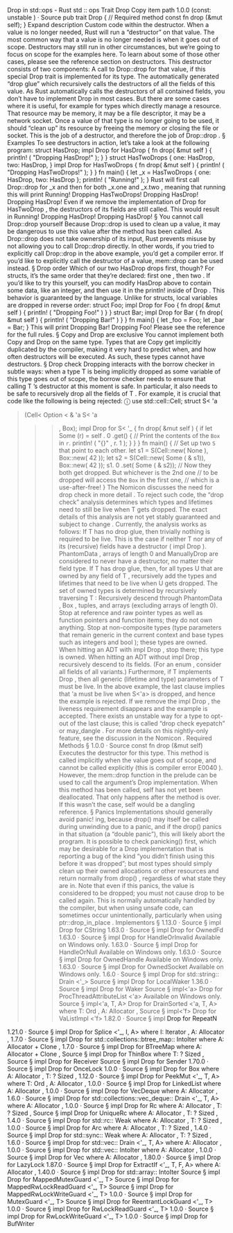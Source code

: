 Drop in std::ops - Rust
std
::
ops
Trait
Drop
Copy item path
1.0.0 (const:
unstable
)
·
Source
pub trait Drop {
    // Required method
    const fn
drop
(&mut self);
}
Expand description
Custom code within the destructor.
When a value is no longer needed, Rust will run a “destructor” on that value.
The most common way that a value is no longer needed is when it goes out of
scope. Destructors may still run in other circumstances, but we’re going to
focus on scope for the examples here. To learn about some of those other cases,
please see
the reference
section on destructors.
This destructor consists of two components:
A call to
Drop::drop
for that value, if this special
Drop
trait is implemented for its type.
The automatically generated “drop glue” which recursively calls the destructors
of all the fields of this value.
As Rust automatically calls the destructors of all contained fields,
you don’t have to implement
Drop
in most cases. But there are some cases where
it is useful, for example for types which directly manage a resource.
That resource may be memory, it may be a file descriptor, it may be a network socket.
Once a value of that type is no longer going to be used, it should “clean up” its
resource by freeing the memory or closing the file or socket. This is
the job of a destructor, and therefore the job of
Drop::drop
.
§
Examples
To see destructors in action, let’s take a look at the following program:
struct
HasDrop;
impl
Drop
for
HasDrop {
fn
drop(
&mut
self
) {
println!
(
"Dropping HasDrop!"
);
    }
}
struct
HasTwoDrops {
    one: HasDrop,
    two: HasDrop,
}
impl
Drop
for
HasTwoDrops {
fn
drop(
&mut
self
) {
println!
(
"Dropping HasTwoDrops!"
);
    }
}
fn
main() {
let
_x = HasTwoDrops { one: HasDrop, two: HasDrop };
println!
(
"Running!"
);
}
Rust will first call
Drop::drop
for
_x
and then for both
_x.one
and
_x.two
,
meaning that running this will print
Running!
Dropping HasTwoDrops!
Dropping HasDrop!
Dropping HasDrop!
Even if we remove the implementation of
Drop
for
HasTwoDrop
, the destructors of its fields are still called.
This would result in
Running!
Dropping HasDrop!
Dropping HasDrop!
§
You cannot call
Drop::drop
yourself
Because
Drop::drop
is used to clean up a value, it may be dangerous to use this value after
the method has been called. As
Drop::drop
does not take ownership of its input,
Rust prevents misuse by not allowing you to call
Drop::drop
directly.
In other words, if you tried to explicitly call
Drop::drop
in the above example, you’d get a compiler error.
If you’d like to explicitly call the destructor of a value,
mem::drop
can be used instead.
§
Drop order
Which of our two
HasDrop
drops first, though? For structs, it’s the same
order that they’re declared: first
one
, then
two
. If you’d like to try
this yourself, you can modify
HasDrop
above to contain some data, like an
integer, and then use it in the
println!
inside of
Drop
. This behavior is
guaranteed by the language.
Unlike for structs, local variables are dropped in reverse order:
struct
Foo;
impl
Drop
for
Foo {
fn
drop(
&mut
self
) {
println!
(
"Dropping Foo!"
)
    }
}
struct
Bar;
impl
Drop
for
Bar {
fn
drop(
&mut
self
) {
println!
(
"Dropping Bar!"
)
    }
}
fn
main() {
let
_foo = Foo;
let
_bar = Bar;
}
This will print
Dropping Bar!
Dropping Foo!
Please see
the reference
for the full rules.
§
Copy
and
Drop
are exclusive
You cannot implement both
Copy
and
Drop
on the same type. Types that
are
Copy
get implicitly duplicated by the compiler, making it very
hard to predict when, and how often destructors will be executed. As such,
these types cannot have destructors.
§
Drop check
Dropping interacts with the borrow checker in subtle ways: when a type
T
is being implicitly
dropped as some variable of this type goes out of scope, the borrow checker needs to ensure that
calling
T
’s destructor at this moment is safe. In particular, it also needs to be safe to
recursively drop all the fields of
T
. For example, it is crucial that code like the following
is being rejected:
ⓘ
use
std::cell::Cell;
struct
S<
'a
>(Cell<
Option
<
&
'a
S<
'a
>>>, Box<i32>);
impl
Drop
for
S<
'_
> {
fn
drop(
&mut
self
) {
if let
Some
(r) =
self
.
0
.get() {
// Print the contents of the `Box` in `r`.
println!
(
"{}"
, r.
1
);
        }
    }
}
fn
main() {
// Set up two `S` that point to each other.
let
s1 = S(Cell::new(
None
), Box::new(
42
));
let
s2 = S(Cell::new(
Some
(
&
s1)), Box::new(
42
));
    s1.
0
.set(
Some
(
&
s2));
// Now they both get dropped. But whichever is the 2nd one
    // to be dropped will access the `Box` in the first one,
    // which is a use-after-free!
}
The Nomicon discusses the need for
drop check in more detail
.
To reject such code, the “drop check” analysis determines which types and lifetimes need to
still be live when
T
gets dropped. The exact details of this analysis are not yet
stably guaranteed and
subject to change
. Currently, the analysis works as follows:
If
T
has no drop glue, then trivially nothing is required to be live. This is the case if
neither
T
nor any of its (recursive) fields have a destructor (
impl Drop
).
PhantomData
,
arrays of length 0 and
ManuallyDrop
are considered to never have a destructor, no matter
their field type.
If
T
has drop glue, then, for all types
U
that are
owned
by any field of
T
,
recursively add the types and lifetimes that need to be live when
U
gets dropped. The set of
owned types is determined by recursively traversing
T
:
Recursively descend through
PhantomData
,
Box
, tuples, and arrays (excluding arrays of
length 0).
Stop at reference and raw pointer types as well as function pointers and function items;
they do not own anything.
Stop at non-composite types (type parameters that remain generic in the current context and
base types such as integers and
bool
); these types are owned.
When hitting an ADT with
impl Drop
, stop there; this type is owned.
When hitting an ADT without
impl Drop
, recursively descend to its fields. (For an
enum
,
consider all fields of all variants.)
Furthermore, if
T
implements
Drop
, then all generic (lifetime and type) parameters of
T
must be live.
In the above example, the last clause implies that
'a
must be live when
S<'a>
is dropped,
and hence the example is rejected. If we remove the
impl Drop
, the liveness requirement
disappears and the example is accepted.
There exists an unstable way for a type to opt-out of the last clause; this is called “drop
check eyepatch” or
may_dangle
. For more details on this nightly-only feature, see the
discussion in the Nomicon
.
Required Methods
§
1.0.0
·
Source
const fn
drop
(&mut self)
Executes the destructor for this type.
This method is called implicitly when the value goes out of scope,
and cannot be called explicitly (this is compiler error
E0040
).
However, the
mem::drop
function in the prelude can be
used to call the argument’s
Drop
implementation.
When this method has been called,
self
has not yet been deallocated.
That only happens after the method is over.
If this wasn’t the case,
self
would be a dangling reference.
§
Panics
Implementations should generally avoid
panic!
ing, because
drop()
may itself be called
during unwinding due to a panic, and if the
drop()
panics in that situation (a “double
panic”), this will likely abort the program. It is possible to check
panicking()
first,
which may be desirable for a
Drop
implementation that is reporting a bug of the kind
“you didn’t finish using this before it was dropped”; but most types should simply clean up
their owned allocations or other resources and return normally from
drop()
, regardless of
what state they are in.
Note that even if this panics, the value is considered to be dropped;
you must not cause
drop
to be called again. This is normally automatically
handled by the compiler, but when using unsafe code, can sometimes occur
unintentionally, particularly when using
ptr::drop_in_place
.
Implementors
§
1.13.0
·
Source
§
impl
Drop
for
CString
1.63.0
·
Source
§
impl
Drop
for
OwnedFd
1.63.0
·
Source
§
impl
Drop
for
HandleOrInvalid
Available on
Windows
only.
1.63.0
·
Source
§
impl
Drop
for
HandleOrNull
Available on
Windows
only.
1.63.0
·
Source
§
impl
Drop
for
OwnedHandle
Available on
Windows
only.
1.63.0
·
Source
§
impl
Drop
for
OwnedSocket
Available on
Windows
only.
1.6.0
·
Source
§
impl
Drop
for std::string::
Drain
<'_>
Source
§
impl
Drop
for
LocalWaker
1.36.0
·
Source
§
impl
Drop
for
Waker
Source
§
impl<'a>
Drop
for
ProcThreadAttributeList
<'a>
Available on
Windows
only.
Source
§
impl<'a, T, A>
Drop
for
DrainSorted
<'a, T, A>
where
    T:
Ord
,
    A:
Allocator
,
Source
§
impl<'f>
Drop
for
VaListImpl
<'f>
1.82.0
·
Source
§
impl<A>
Drop
for
RepeatN
<A>
1.21.0
·
Source
§
impl<I, A>
Drop
for
Splice
<'_, I, A>
where
    I:
Iterator
,
    A:
Allocator
,
1.7.0
·
Source
§
impl<K, V, A>
Drop
for std::collections::btree_map::
IntoIter
<K, V, A>
where
    A:
Allocator
+
Clone
,
1.7.0
·
Source
§
impl<K, V, A>
Drop
for
BTreeMap
<K, V, A>
where
    A:
Allocator
+
Clone
,
Source
§
impl<T>
Drop
for
ThinBox
<T>
where
    T: ?
Sized
,
Source
§
impl<T>
Drop
for
Receiver
<T>
Source
§
impl<T>
Drop
for
Sender
<T>
1.70.0
·
Source
§
impl<T>
Drop
for
OnceLock
<T>
1.0.0
·
Source
§
impl<T, A>
Drop
for
Box
<T, A>
where
    A:
Allocator
,
    T: ?
Sized
,
1.12.0
·
Source
§
impl<T, A>
Drop
for
PeekMut
<'_, T, A>
where
    T:
Ord
,
    A:
Allocator
,
1.0.0
·
Source
§
impl<T, A>
Drop
for
LinkedList
<T, A>
where
    A:
Allocator
,
1.0.0
·
Source
§
impl<T, A>
Drop
for
VecDeque
<T, A>
where
    A:
Allocator
,
1.6.0
·
Source
§
impl<T, A>
Drop
for std::collections::vec_deque::
Drain
<'_, T, A>
where
    A:
Allocator
,
1.0.0
·
Source
§
impl<T, A>
Drop
for
Rc
<T, A>
where
    A:
Allocator
,
    T: ?
Sized
,
Source
§
impl<T, A>
Drop
for
UniqueRc
<T, A>
where
    A:
Allocator
,
    T: ?
Sized
,
1.4.0
·
Source
§
impl<T, A>
Drop
for std::rc::
Weak
<T, A>
where
    A:
Allocator
,
    T: ?
Sized
,
1.0.0
·
Source
§
impl<T, A>
Drop
for
Arc
<T, A>
where
    A:
Allocator
,
    T: ?
Sized
,
1.4.0
·
Source
§
impl<T, A>
Drop
for std::sync::
Weak
<T, A>
where
    A:
Allocator
,
    T: ?
Sized
,
1.6.0
·
Source
§
impl<T, A>
Drop
for std::vec::
Drain
<'_, T, A>
where
    A:
Allocator
,
1.0.0
·
Source
§
impl<T, A>
Drop
for std::vec::
IntoIter
<T, A>
where
    A:
Allocator
,
1.0.0
·
Source
§
impl<T, A>
Drop
for
Vec
<T, A>
where
    A:
Allocator
,
1.80.0
·
Source
§
impl<T, F>
Drop
for
LazyLock
<T, F>
1.87.0
·
Source
§
impl<T, F, A>
Drop
for
ExtractIf
<'_, T, F, A>
where
    A:
Allocator
,
1.40.0
·
Source
§
impl<T, const N:
usize
>
Drop
for std::array::
IntoIter
<T, N>
Source
§
impl<T: ?
Sized
>
Drop
for
MappedMutexGuard
<'_, T>
Source
§
impl<T: ?
Sized
>
Drop
for
MappedRwLockReadGuard
<'_, T>
Source
§
impl<T: ?
Sized
>
Drop
for
MappedRwLockWriteGuard
<'_, T>
1.0.0
·
Source
§
impl<T: ?
Sized
>
Drop
for
MutexGuard
<'_, T>
Source
§
impl<T: ?
Sized
>
Drop
for
ReentrantLockGuard
<'_, T>
1.0.0
·
Source
§
impl<T: ?
Sized
>
Drop
for
RwLockReadGuard
<'_, T>
1.0.0
·
Source
§
impl<T: ?
Sized
>
Drop
for
RwLockWriteGuard
<'_, T>
1.0.0
·
Source
§
impl<W: ?
Sized
+
Write
>
Drop
for
BufWriter
<W>
